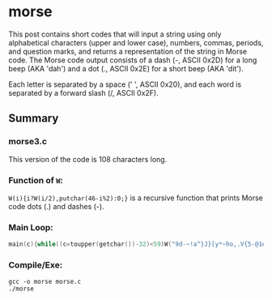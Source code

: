# morse 

This post contains short codes that will input a string using only alphabetical characters (upper and lower case), numbers, commas, periods, and question marks, and returns a representation of the string in Morse code. The Morse code output consists of a dash (-, ASCII 0x2D) for a long beep (AKA 'dah') and a dot (., ASCII 0x2E) for a short beep (AKA 'dit').

Each letter is separated by a space (' ', ASCII 0x20), and each word is separated by a forward slash (/, ASCII 0x2F).

## Summary

### morse3.c

This version of the code is 108 characters long.

### Function of `W`:

`W(i){i?W(i/2),putchar(46-i%2):0;}` is a recursive function that prints Morse code dots (.) and dashes (-).

### Main Loop:

```c
main(c){while((c=toupper(getchar())-32)<59)W("9d-~!a^}J}[y*~ho,.V{5-@1e"[c-13]-36);}
```

### Compile/Exe:

```
gcc -o morse morse.c
./morse
```



